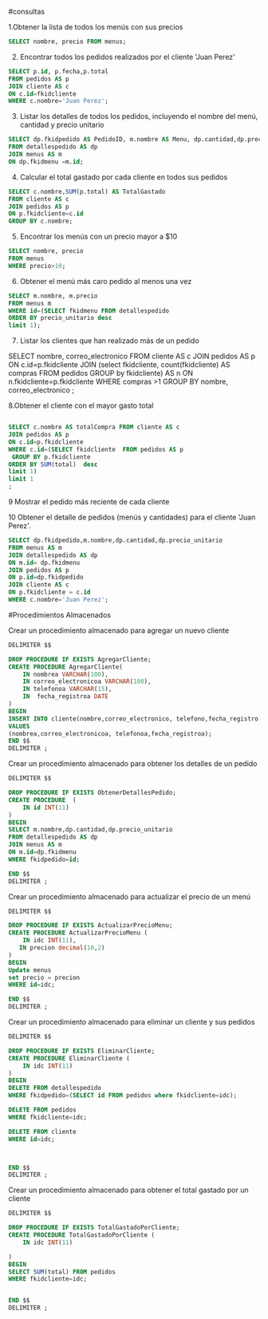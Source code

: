 #consultas


1.Obtener la lista de todos los menús con sus precios


~~~sql
SELECT nombre, precio FROM menus;
~~~




2. Encontrar todos los pedidos realizados por el cliente 'Juan Perez'
~~~sql
SELECT p.id, p.fecha,p.total
FROM pedidos AS p
JOIN cliente AS c
ON c.id=fkidcliente
WHERE c.nombre='Juan Perez';
~~~


3. Listar los detalles de todos los pedidos, incluyendo el nombre del menú, cantidad y precio unitario

~~~sql
SELECT dp.fkidpedido AS PedidoID, m.nombre AS Menu, dp.cantidad,dp.precio_unitario
FROM detallespedido AS dp
JOIN menus AS m
ON dp.fkidmenu =m.id;

~~~


4. Calcular el total gastado por cada cliente en todos sus pedidos
~~~sql
SELECT c.nombre,SUM(p.total) AS TotalGastado
FROM cliente AS c 
JOIN pedidos AS p
ON p.fkidcliente=c.id
GROUP BY c.nombre;
~~~



5. Encontrar los menús con un precio mayor a $10

~~~sql
SELECT nombre, precio 
FROM menus
WHERE precio>10;
~~~




6. Obtener el menú más caro pedido al menos una vez
~~~sql
SELECT m.nombre, m.precio 
FROM menus m
WHERE id=(SELECT fkidmenu FROM detallespedido
ORDER BY precio_unitario desc
limit 1);

~~~

7. Listar los clientes que han realizado más de un pedido


SELECT  nombre, correo_electronico 
FROM cliente AS c
JOIN pedidos AS p
ON c.id=p.fkidcliente
JOIN
(select fkidcliente, count(fkidcliente) AS compras FROM pedidos
GROUP by fkidcliente) AS n
ON n.fkidcliente=p.fkidcliente
WHERE compras >1
GROUP BY nombre, correo_electronico 
;






8.Obtener el cliente con el mayor gasto total
~~~sql

SELECT c.nombre AS totalCompra FROM cliente AS c
JOIN pedidos AS p
ON c.id=p.fkidcliente
WHERE c.id=(SELECT fkidcliente  FROM pedidos AS p
 GROUP BY p.fkidcliente
ORDER BY SUM(total)  desc
limit 1)
limit 1
;
~~~



9 Mostrar el pedido más reciente de cada cliente





10 Obtener el detalle de pedidos (menús y cantidades) para el cliente 'Juan Perez'.

~~~sql
SELECT dp.fkidpedido,m.nombre,dp.cantidad,dp.precio_unitario
FROM menus AS m
JOIN detallespedido AS dp
ON m.id= dp.fkidmenu
JOIN pedidos AS p
ON p.id=dp.fkidpedido
JOIN cliente AS c
ON p.fkidcliente = c.id
WHERE c.nombre='Juan Perez';

~~~

#Procedimientos Almacenados

Crear un procedimiento almacenado para agregar un nuevo cliente

~~~sql
DELIMITER $$

DROP PROCEDURE IF EXISTS AgregarCliente;
CREATE PROCEDURE AgregarCliente(
    IN nombrea VARCHAR(100),
    IN correo_electronicoa VARCHAR(100),
    IN telefonoa VARCHAR(15),
    IN  fecha_registroa DATE
)
BEGIN
INSERT INTO cliente(nombre,correo_electronico, telefono,fecha_registro)
VALUES 
(nombrea,correo_electronicoa, telefonoa,fecha_registroa);
END $$
DELIMITER ;

~~~


Crear un procedimiento almacenado para obtener los
detalles de un pedido

~~~sql
DELIMITER $$

DROP PROCEDURE IF EXISTS ObtenerDetallesPedido;
CREATE PROCEDURE  (
    IN id INT(11)
)
BEGIN
SELECT m.nombre,dp.cantidad,dp.precio_unitario
FROM detallespedido AS dp
JOIN menus AS m
ON m.id=dp.fkidmenu
WHERE fkidpedido=id;

END $$
DELIMITER ;

~~~


Crear un procedimiento almacenado para actualizar el
precio de un menú
~~~sql
DELIMITER $$

DROP PROCEDURE IF EXISTS ActualizarPrecioMenu;
CREATE PROCEDURE ActualizarPrecioMenu (
    IN idc INT(11),
   IN precion decimal(10,2)
)
BEGIN
Update menus
set precio = precion
WHERE id=idc;

END $$
DELIMITER ;
~~~


Crear un procedimiento almacenado para eliminar un cliente
y sus pedidos
~~~sql
DELIMITER $$

DROP PROCEDURE IF EXISTS EliminarCliente;
CREATE PROCEDURE EliminarCliente (
    IN idc INT(11)
)
BEGIN
DELETE FROM detallespedido
WHERE fkidpedido=(SELECT id FROM pedidos where fkidcliente=idc);

DELETE FROM pedidos
WHERE fkidcliente=idc;

DELETE FROM cliente
WHERE id=idc;



END $$
DELIMITER ;

~~~


Crear un procedimiento almacenado para obtener el total
gastado por un cliente

~~~sql
DELIMITER $$

DROP PROCEDURE IF EXISTS TotalGastadoPorCliente;
CREATE PROCEDURE TotalGastadoPorCliente (
    IN idc INT(11)

)
BEGIN
SELECT SUM(total) FROM pedidos
WHERE fkidcliente=idc;


END $$
DELIMITER ;
~~~
